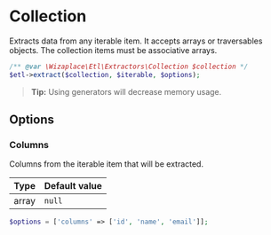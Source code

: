 # Collection

Extracts data from any iterable item. It accepts arrays or traversables objects. The collection items must be associative arrays.

```php
/** @var \Wizaplace\Etl\Extractors\Collection $collection */
$etl->extract($collection, $iterable, $options);
```

> **Tip:** Using generators will decrease memory usage.


## Options

### Columns
Columns from the iterable item that will be extracted.

| Type | Default value |
|----- | ------------- |
| array | `null` |

```php
$options = ['columns' => ['id', 'name', 'email']];
```
